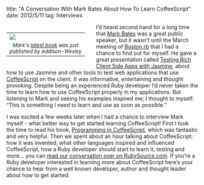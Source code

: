 title: "A Conversation With Mark Bates About How To Learn CoffeeScript"
date: 2012/5/11
tag: Interviews

<div style="float: left; padding: 7px 30px 10px 0px">
<table cellpadding="0" cellspacing="0" border="0">
  <tr><td><a href="http://books.markbates.com"><img src="https://patshaughnessy.net/assets/2012/5/11/programming_in_coffeescript.png"></a></td></tr>
  <tr><td align="center"><small><i>Mark's <a href="http://books.markbates.com/">latest book</a> was just<br/>published by Addison-Wesley</i></small></td></tr>
</table>
</div>

I’d heard second hand for a long time that [Mark Bates](http://metabates.com/) was a great public speaker, but it wasn’t until the March meeting of [Boston.rb](http://bostonrb.org/) that I had a chance to find out for myself. He gave a great presentation called [Testing Rich Client Side Apps with Jasmine](http://www.slideshare.net/markykang/testing-rich-client-side-apps-with-jasmine), about how to use Jasmine and other tools to test web applications that use [CoffeeScript](http://coffeescript.org/) on the client. It was informative, entertaining and thought provoking. Despite being an experienced Ruby developer I’d never taken the time to learn how to use CoffeeScript properly in my applications. But listening to Mark and seeing his examples inspired me; I thought to myself: “This is something I need to learn and use as soon as possible.”

I was excited a few weeks later when I had a chance to interview Mark myself - what better way to get started learning CoffeeScript! First I took the time to read his book, [Programming in CoffeeScript](http://www.amazon.com/gp/product/032182010X), which was fantastic and very helpful. Then we spent about an hour talking about CoffeeScript: how it was invented, what other languages inspired and influenced CoffeeScript, how a Ruby developer should start to learn it, testing and more… you can [read our conversation over on RubySource.com](http://rubysource.com/a-conversation-with-mark-bates-about-how-to-learn-coffeescript). If you’re a Ruby developer interested in learning more about CoffeeScript here’s your chance to hear from a well known developer, author and thought leader about how to get started.

